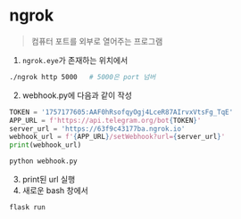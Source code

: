

# ngrok

> 컴퓨터 포트를 외부로 열어주는 프로그램

1. `ngrok.eye`가 존재하는 위치에서

```bash
./ngrok http 5000	# 5000은 port 넘버
```

2. webhook.py에 다음과 같이 작성

```python
TOKEN = '1757177605:AAF0hRsofqyOgj4LceR87AIrvxVtsFg_TqE'
APP_URL = f'https://api.telegram.org/bot{TOKEN}'
server_url = 'https://63f9c43177ba.ngrok.io'
webhook_url = f'{APP_URL}/setWebhook?url={server_url}'
print(webhook_url)
```

```bash
python webhook.py
```

3. print된 url 실행
4. 새로운 bash 창에서

```bash
flask run